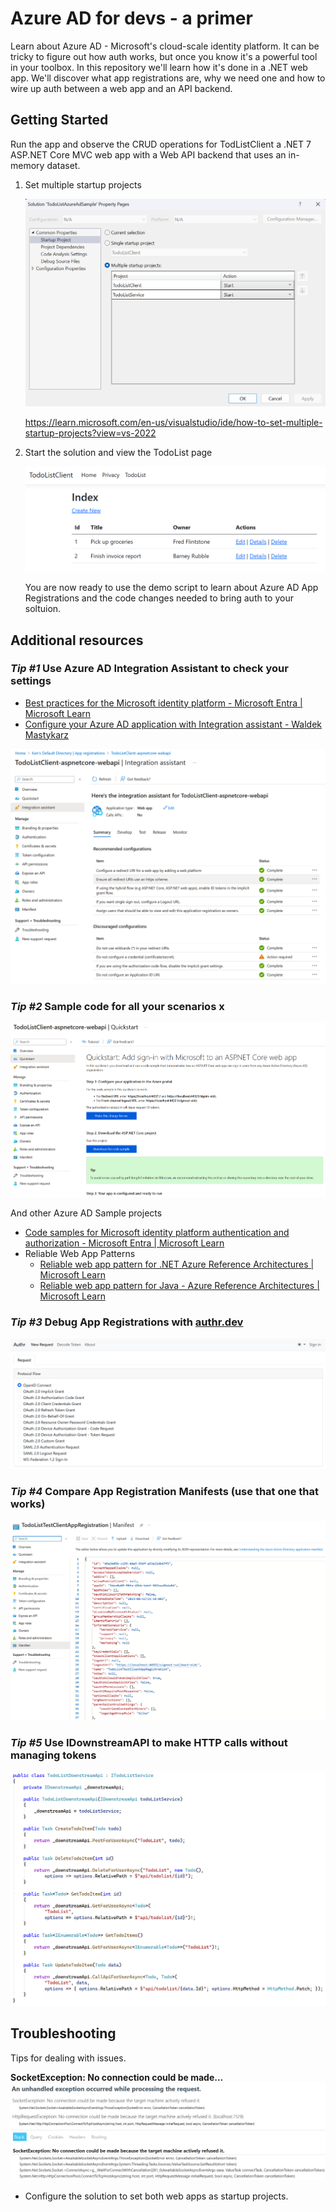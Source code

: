# Azure AD for devs - a primer
Learn about Azure AD - Microsoft's cloud-scale identity platform. It can be tricky to figure out how auth works, but once you know it's a powerful tool in your toolbox. In this repository we'll learn how it's done in a .NET web app. We'll discover what app registrations are, why we need one and how to wire up auth between a web app and an API backend.

## Getting Started
Run the app and observe the CRUD operations for TodListClient a .NET 7 ASP.NET Core MVC web app with a Web API backend that uses an in-memory dataset.

1. Set multiple startup projects

    ![#image showing that two start up projects should be selected](./docs/images/SetMultipleStartupProjects.png)

    https://learn.microsoft.com/en-us/visualstudio/ide/how-to-set-multiple-startup-projects?view=vs-2022

1. Start the solution and view the TodoList page

    ![#image of the todolist page](./docs/images/ImageOfTheTodoListPage.png)

    You are now ready to use the demo script to learn about Azure AD App Registrations and the code changes needed to bring auth to your soltuion.


## Additional resources


### *Tip #1* Use Azure AD Integration Assistant to check your settings
   - [Best practices for the Microsoft identity platform - Microsoft Entra | Microsoft Learn](https://learn.microsoft.com/azure/active-directory/develop/identity-platform-integration-checklist)
   - [Configure your Azure AD application with Integration assistant - Waldek Mastykarz](https://blog.mastykarz.nl/configure-azure-ad-application-integration-assistant/)

   ![#image of the Azure AD integration assistant](./docs/images/ImageOfTheIntegrationAssistant.png)

### *Tip #2* Sample code for all your scenarios x

   ![#image of Azure AD Quickstart](./docs/images/ImageOfTheQuickstartForAspNetCore.png)

   And other Azure AD Sample projects
   - [Code samples for Microsoft identity platform authentication and authorization - Microsoft Entra | Microsoft Learn](https://learn.microsoft.com/azure/active-directory/develop/sample-v2-code?tabs=apptype)
   - Reliable Web App Patterns
      - [Reliable web app pattern for .NET Azure Reference Architectures | Microsoft Learn](https://learn.microsoft.com/en-us/azure/architecture/web-apps/guides/reliable-web-app/dotnet/plan-implementation)
      - [Reliable web app pattern for Java - Azure Reference Architectures | Microsoft Learn](https://learn.microsoft.com/en-us/azure/architecture/web-apps/guides/reliable-web-app/java/plan-implementation)

### *Tip #3* Debug App Registrations with [authr.dev](https://authr.dev/)

   ![#image of the authr.dev website](./docs/images/ImageOfTheAuthrDevPage.png)

### *Tip #4* Compare App Registration Manifests (use that one that works)

   ![#image of app registration manifest](./docs/images/AppRegistrationManifest.png)

### *Tip #5* Use IDownstreamAPI to make HTTP calls without managing tokens

   ![#image of the IDownstreamAPI in visual studio](./docs/images/UsingIDownstreamApiToAccessApis.png)

<!--
 1. Host Name Preservation
   -- don't do this
   https://github.com/Azure/reliable-web-app-pattern-dotnet/blob/3391894cb907df3971acd561af1ec83d0b4dca23/src/Relecloud.Web/Startup.cs#L202
   
   - [Host name preservation - Azure Architecture Center | Microsoft Learn](https://learn.microsoft.com/en-us/azure/architecture/best-practices/host-name-preservation)
   - [Deploying web apps to App Services as Linux containers · (github.com)](https://github.com/AzureAD/microsoft-identity-web/wiki/Deploying-Web-apps-to-App-services-as-Linux-containers)
1. The `IdentityModelEventSource.ShowPII` [property](https://github.com/AzureAD/azure-activedirectory-identitymodel-extensions-for-dotnet/wiki/PII)
1. Azure AD eventual consistency
1. Migration gotchas
   - hasGroups:true
   - nested group membership
1. [Generate tokens with dotnet user-jwts | Microsoft Learn](https://learn.microsoft.com/aspnet/core/security/authentication/jwt-authn?view=aspnetcore-7.0&tabs=windows)
 -->

## Troubleshooting
Tips for dealing with issues.

**SocketException: No connection could be made...**
![#image of runtime connection error](./docs/images/SocketExceptionNoConnectionCouldBeMade.png)

- Configure the solution to set both web apps as startup projects.